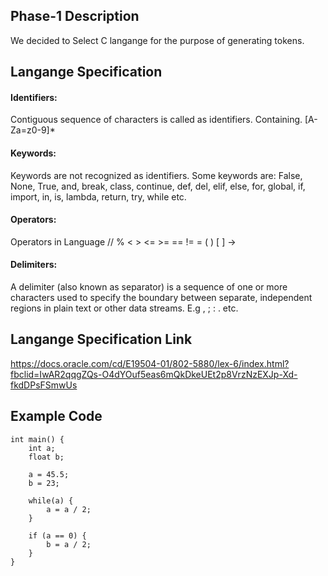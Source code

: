 ## Phase-1 Description ##
We decided to Select C langange for the purpose of generating tokens.
## Langange Specification ##
#### Identifiers: 
Contiguous sequence of characters is called as identifiers. 
Containing. [A-Za=z0-9]*
#### Keywords:
Keywords are not recognized as identifiers. Some  keywords are: False, None, True, and, break, class, continue, def, del, elif, else, for, global, if, import, in, is, lambda, return, try, while etc.
#### Operators:
Operators in Language
// % < > <= >= == != = ( ) [ ] ->
#### Delimiters:
A delimiter (also known as separator) is a sequence of one or more characters used to specify the boundary between separate, independent regions in plain text or other data streams. E.g ,  ; : . etc.
## Langange Specification Link ##
https://docs.oracle.com/cd/E19504-01/802-5880/lex-6/index.html?fbclid=IwAR2qqgZQs-O4dYOuf5eas6mQkDkeUEt2p8VrzNzEXJp-Xd-fkdDPsFSmwUs
## Example Code ##
```
int main() {
    int a;
    float b;

    a = 45.5;
    b = 23;

    while(a) {
        a = a / 2;
    }

    if (a == 0) {
        b = a / 2;
    }
}
```



